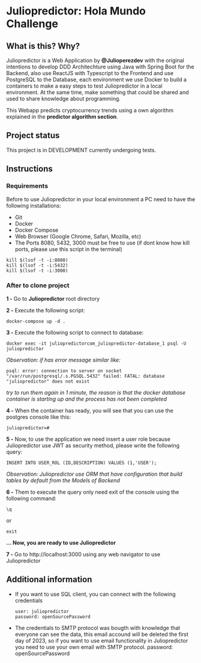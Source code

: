 # Juliopredictor: Hola Mundo Challenge

## What is this? Why?

Juliopredictor is a Web Application by **@Julioperezdev** with the original intentions to develop DDD Architechture using Java with Spring Boot for the Backend, also use ReactJS with Typescript to the Frontend and use PostgreSQL to the Database, each environment we use Docker to build a containers to make a easy steps to test Juliopredictor in a local environment. At the same time, make something that could be shared and used to share knowledge about programming.  

This Webapp predicts cryptocurrency trends using a own algorithm explained in the **predictor algorithm section**. 

## Project status
This project is in DEVELOPMENT currently undergoing tests.

## Instructions

### Requirements

Before to use Juliopredictor in your local environment a PC need to have the following installations:

* Git
* Docker
* Docker Compose
* Web Browser (Google Chrome, Safari, Mozilla, etc)
* The Ports 8080, 5432, 3000 must be free to use (if dont know how kill ports, please use this script in the terminal) 

```
kill $(lsof -t -i:8080)
kill $(lsof -t -i:5432)
kill $(lsof -t -i:3000)
```

### After to clone project

**1 -** Go to **Juliopredictor** root directory

**2 -** Execute the following script:

```
docker-compose up -d .
```
**3 -** Execute the following script to connect to database:

```
docker exec -it juliopredictorcom_juliopredictor-database_1 psql -U juliopredictor
```

*Observation: if has error message similar like:*

```
psql: error: connection to server on socket "/var/run/postgresql/.s.PGSQL.5432" failed: FATAL: database "juliopredictor" does not exist
```

*try to run them again in 1 minute, the reason is that the docker database container is starting up and the process has not been completed*

**4 -** When the container has ready, you will see that you can use the postgres console like this:

```
juliopredictor=#
```

**5 -** Now, to use the application we need insert a user role because Juliopredictor use JWT as security method, please write the following query:

```
INSERT INTO USER_ROL (ID,DESCRIPTION) VALUES (1,'USER');
```
*Observation: Juliopredictor use ORM that have configuration that build tables by default from the Models of Backend*

**6 -** Them to execute the query only need exit of the console using the following command:

```
\q
```
or

```
exit
```

**... Now, you are ready to use Juliopredictor**

**7 -** Go to http://localhost:3000 using any web navigator to use Juliopredictor


## Additional information

- If you want to use SQL client, you can connect with the following credentials

	```
	user: juliopredictor 
	password: openSourcePassword
	```
- The credentials to SMTP protocol was bougth with knowledge that everyone can see the data, this email accound will be deleted the first day of 2023, so if you want to use email functionality in Juliopredictor you need to use your own email with SMTP protocol. 
password: openSourcePassword

